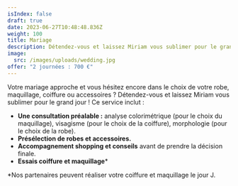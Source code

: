 ```yaml
---
isIndex: false
draft: true
date: 2023-06-27T10:48:48.836Z
weight: 100
title: Mariage
description: Détendez-vous et laissez Miriam vous sublimer pour le grand jour !
image:
  src: /images/uploads/wedding.jpg
offer: "2 journées : 700 €"
---
```

Votre mariage approche et vous hésitez encore dans le choix de votre robe, maquillage, coiffure ou accessoires ? Détendez-vous et laissez Miriam vous sublimer pour le grand jour ! Ce service inclut :

* **Une consultation préalable :** analyse colorimétrique (pour le choix du maquillage), visagisme (pour le choix de la coiffure), morphologie (pour le choix de la robe).
* **Présélection de robes et accessoires.**
* **Accompagnement shopping et conseils** avant de prendre la décision finale.
* **Essais coiffure et maquillage***

\*Nos partenaires peuvent réaliser votre coiffure et maquillage le jour J.
